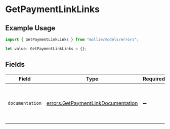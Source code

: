 # GetPaymentLinkLinks

## Example Usage

```typescript
import { GetPaymentLinkLinks } from "mollie/models/errors";

let value: GetPaymentLinkLinks = {};
```

## Fields

| Field                                                                                    | Type                                                                                     | Required                                                                                 | Description                                                                              |
| ---------------------------------------------------------------------------------------- | ---------------------------------------------------------------------------------------- | ---------------------------------------------------------------------------------------- | ---------------------------------------------------------------------------------------- |
| `documentation`                                                                          | [errors.GetPaymentLinkDocumentation](../../models/errors/getpaymentlinkdocumentation.md) | :heavy_minus_sign:                                                                       | The URL to the generic Mollie API error handling guide.                                  |